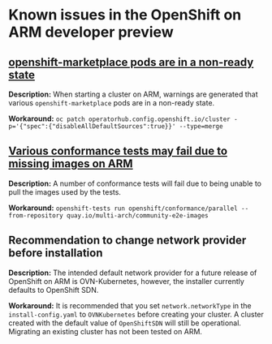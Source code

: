 # Known issues in the OpenShift on ARM developer preview

## [openshift-marketplace pods are in a non-ready state](https://github.com/openshift/ocp-on-arm/issues/1)

  **Description:** When starting a cluster on ARM, warnings are generated that various `openshift-marketplace` pods are in a non-ready state.

  **Workaround:** `oc patch operatorhub.config.openshift.io/cluster -p='{"spec":{"disableAllDefaultSources":true}}' --type=merge`

## [Various conformance tests may fail due to missing images on ARM](https://github.com/openshift/ocp-on-arm/issues/6)

  **Description:** A number of conformance tests will fail due to being unable to pull the images used by the tests.

  **Workaround:** `openshift-tests run openshift/conformance/parallel --from-repository quay.io/multi-arch/community-e2e-images`

## Recommendation to change network provider before installation

  **Description:** The intended default network provider for a future release of OpenShift on ARM is OVN-Kubernetes, however, the installer currently defaults to OpenShift SDN.
  
  **Workaround:** It is recommended that you set `network.networkType` in the `install-config.yaml` to `OVNKubernetes` before creating your cluster.
  A cluster created with the default value of `OpenShiftSDN` will still be operational.  Migrating an existing cluster has not been tested on ARM.

